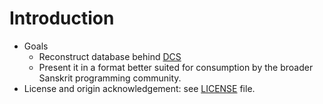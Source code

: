 # Introduction
* Goals
  * Reconstruct database behind [DCS](http://kjc-sv013.kjc.uni-heidelberg.de/dcs)
  * Present it in a format better suited for consumption by the broader Sanskrit programming community.
* License and origin acknowledgement: see [LICENSE](LICENSE.md) file.
